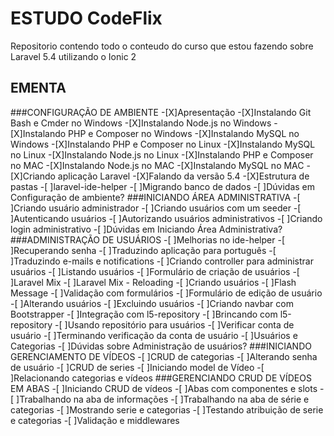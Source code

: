 # ESTUDO CodeFlix

 Repositorio contendo todo o conteudo do curso que estou fazendo sobre Laravel 5.4 utilizando o Ionic 2

 
## EMENTA

###CONFIGURAÇÃO DE AMBIENTE
-[X]Apresentação
-[X]Instalando Git Bash e Cmder no Windows
-[X]Instalando Node.js no Windows
-[X]Instalando PHP e Composer no Windows
-[X]Instalando MySQL no Windows
-[X]Instalando PHP e Composer no Linux
-[X]Instalando MySQL no Linux
-[X]Instalando Node.js no Linux
-[X]Instalando PHP e Composer no MAC
-[X]Instalando Node.js no MAC
-[X]Instalando MySQL no MAC
-[X]Criando aplicação Laravel
-[X]Falando da versão 5.4
-[X]Estrutura de pastas
-[ ]laravel-ide-helper
-[ ]Migrando banco de dados
-[ ]Dúvidas em Configuração de ambiente?
###INICIANDO ÁREA ADMINISTRATIVA
-[ ]Criando usuário administrador
-[ ]Criando usuários com um seeder
-[ ]Autenticando usuários
-[ ]Autorizando usuários administrativos
-[ ]Criando login administrativo
-[ ]Dúvidas em Iniciando Área Administrativa?
###ADMINISTRAÇÃO DE USUÁRIOS
-[ ]Melhorias no ide-helper
-[ ]Recuperando senha
-[ ]Traduzindo aplicação para português
-[ ]Traduzindo e-mails e notifications
-[ ]Criando controller para administrar usuários
-[ ]Listando usuários
-[ ]Formulário de criação de usuários
-[ ]Laravel Mix
-[ ]Laravel Mix - Reloading
-[ ]Criando usuários
-[ ]Flash Message
-[ ]Validação com formulários
-[ ]Formulário de edição de usuário
-[ ]Alterando usuários
-[ ]Excluindo usuários
-[ ]Criando navbar com Bootstrapper
-[ ]Integração com l5-repository
-[ ]Brincando com l5-repository
-[ ]Usando repositório para usuários
-[ ]Verificar conta de usuário
-[ ]Terminando verificação da conta de usuário
-[ ]Usuários e Categorias
-[ ]Dúvidas sobre Administração de usuários?
###INICIANDO GERENCIAMENTO DE VÍDEOS
-[ ]CRUD de categorias
-[ ]Alterando senha de usuário
-[ ]CRUD de series
-[ ]Iniciando model de Vídeo
-[ ]Relacionando categorias e vídeos
###GERENCIANDO CRUD DE VÍDEOS EM ABAS
-[ ]Iniciando CRUD de vídeos
-[ ]Abas com componentes e slots
-[ ]Trabalhando na aba de informações
-[ ]Trabalhando na aba de série e categorias
-[ ]Mostrando serie e categorias
-[ ]Testando atribuição de serie e categorias
-[ ]Validação e middlewares